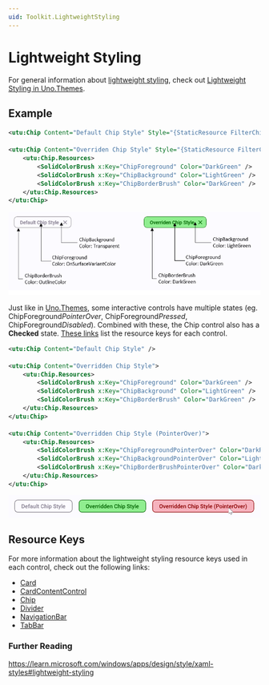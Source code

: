 ```yaml
---
uid: Toolkit.LightweightStyling
---
```

# Lightweight Styling

For general information about [lightweight styling](https://learn.microsoft.com/windows/apps/design/style/xaml-styles#lightweight-styling), check out [Lightweight Styling in Uno.Themes](xref:uno.themes.lightweightstyling).

## Example

```xml
<utu:Chip Content="Default Chip Style" Style="{StaticResource FilterChipStyle}" />

<utu:Chip Content="Overriden Chip Style" Style="{StaticResource FilterChipStyle}">
	<utu:Chip.Resources>
		<SolidColorBrush x:Key="ChipForeground" Color="DarkGreen" />
		<SolidColorBrush x:Key="ChipBackground" Color="LightGreen" />
		<SolidColorBrush x:Key="ChipBorderBrush" Color="DarkGreen" />
	</utu:Chip.Resources>
</utu:Chip>
```

![Material - Button lightweight styling](assets/material-lightweight-styling-anatomy.png)

Just like in [Uno.Themes](xref:uno.themes.lightweightstyling), some interactive controls have multiple states (eg. ChipForeground*PointerOver*, ChipForeground*Pressed*, ChipForeground*Disabled*). Combined with these, the Chip control also has a **Checked** state. [These links](lightweight-styling#resource-keys) list the resource keys for each control.

```xml
<utu:Chip Content="Default Chip Style" />

<utu:Chip Content="Overridden Chip Style">
	<utu:Chip.Resources>
		<SolidColorBrush x:Key="ChipForeground" Color="DarkGreen" />
		<SolidColorBrush x:Key="ChipBackground" Color="LightGreen" />
		<SolidColorBrush x:Key="ChipBorderBrush" Color="DarkGreen" />
	</utu:Chip.Resources>
</utu:Chip>

<utu:Chip Content="Overridden Chip Style (PointerOver)">
	<utu:Chip.Resources>
		<SolidColorBrush x:Key="ChipForegroundPointerOver" Color="DarkRed" />
		<SolidColorBrush x:Key="ChipBackgroundPointerOver" Color="LightPink" />
		<SolidColorBrush x:Key="ChipBorderBrushPointerOver" Color="DarkRed" />
	</utu:Chip.Resources>
</utu:Chip>
```

![Material - Button lightweight styling](assets/material-chip-pointerover-lightweight-styling.png)

## Resource Keys

For more information about the lightweight styling resource keys used in each control, check out the following links:

- [Card](controls/CardAndCardContentControl.md#lightweight-styling)
- [CardContentControl](controls/CardAndCardContentControl.md#lightweight-styling-1)
- [Chip](controls/ChipAndChipGroup.md#lightweight-styling)
- [Divider](controls/Divider.md#lightweight-styling)
- [NavigationBar](controls/NavigationBar.md#lightweight-styling)
- [TabBar](controls/TabBarAndTabBarItem.md#lightweight-styling)

### Further Reading

https://learn.microsoft.com/windows/apps/design/style/xaml-styles#lightweight-styling